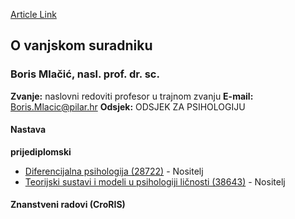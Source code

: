 [Article Link](https://www.fhs.hr/djelatnik/boris.mlacic)

## O vanjskom suradniku
###  Boris Mlačić, nasl. prof. dr. sc. 
**Zvanje:**
naslovni redoviti profesor u trajnom zvanju 
**E-mail:**
[Boris.Mlacic@pilar.hr](javascript:startMail\('bOve.fyZpnpvc@yvenu.e'\);)
**Odsjek:**
ODSJEK ZA PSIHOLOGIJU 
#### Nastava
**prijediplomski**
  * [Diferencijalna psihologija (28722)](https://www.fhs.hr/predmet/difpsi) - Nositelj
  * [Teorijski sustavi i modeli u psihologiji ličnosti (38643)](https://www.fhs.hr/predmet/tsmupl) - Nositelj


#### Znanstveni radovi (CroRIS)
